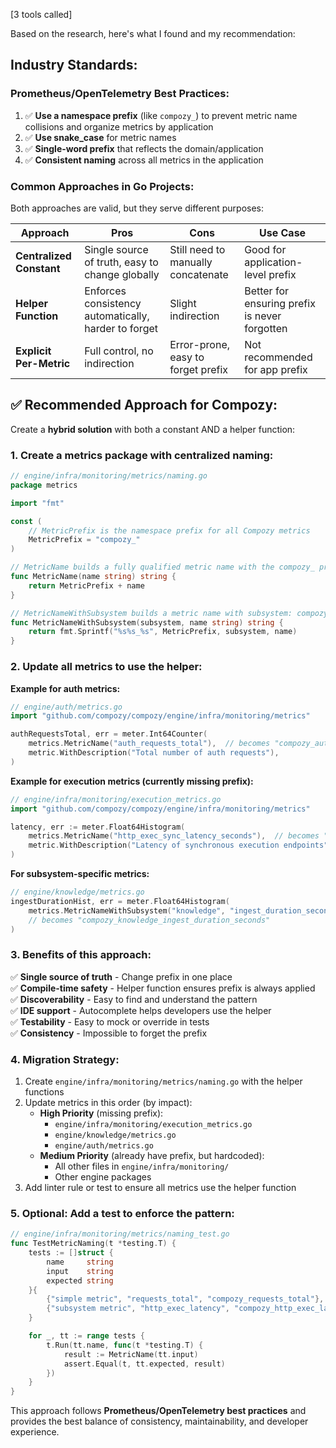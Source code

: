 [3 tools called]

Based on the research, here's what I found and my recommendation:

## Industry Standards:

### **Prometheus/OpenTelemetry Best Practices:**

1. ✅ **Use a namespace prefix** (like `compozy_`) to prevent metric name collisions and organize metrics by application
2. ✅ **Use snake_case** for metric names
3. ✅ **Single-word prefix** that reflects the domain/application
4. ✅ **Consistent naming** across all metrics in the application

### **Common Approaches in Go Projects:**

Both approaches are valid, but they serve different purposes:

| Approach                 | Pros                                                 | Cons                               | Use Case                                      |
| ------------------------ | ---------------------------------------------------- | ---------------------------------- | --------------------------------------------- |
| **Centralized Constant** | Single source of truth, easy to change globally      | Still need to manually concatenate | Good for application-level prefix             |
| **Helper Function**      | Enforces consistency automatically, harder to forget | Slight indirection                 | Better for ensuring prefix is never forgotten |
| **Explicit Per-Metric**  | Full control, no indirection                         | Error-prone, easy to forget prefix | Not recommended for app prefix                |

## ✅ **Recommended Approach for Compozy:**

Create a **hybrid solution** with both a constant AND a helper function:

### 1. **Create a metrics package with centralized naming:**

```go
// engine/infra/monitoring/metrics/naming.go
package metrics

import "fmt"

const (
    // MetricPrefix is the namespace prefix for all Compozy metrics
    MetricPrefix = "compozy_"
)

// MetricName builds a fully qualified metric name with the compozy_ prefix
func MetricName(name string) string {
    return MetricPrefix + name
}

// MetricNameWithSubsystem builds a metric name with subsystem: compozy_<subsystem>_<name>
func MetricNameWithSubsystem(subsystem, name string) string {
    return fmt.Sprintf("%s%s_%s", MetricPrefix, subsystem, name)
}
```

### 2. **Update all metrics to use the helper:**

**Example for auth metrics:**

```go
// engine/auth/metrics.go
import "github.com/compozy/compozy/engine/infra/monitoring/metrics"

authRequestsTotal, err = meter.Int64Counter(
    metrics.MetricName("auth_requests_total"),  // becomes "compozy_auth_requests_total"
    metric.WithDescription("Total number of auth requests"),
)
```

**Example for execution metrics (currently missing prefix):**

```go
// engine/infra/monitoring/execution_metrics.go
import "github.com/compozy/compozy/engine/infra/monitoring/metrics"

latency, err := meter.Float64Histogram(
    metrics.MetricName("http_exec_sync_latency_seconds"),  // becomes "compozy_http_exec_sync_latency_seconds"
    metric.WithDescription("Latency of synchronous execution endpoints"),
)
```

**For subsystem-specific metrics:**

```go
// engine/knowledge/metrics.go
ingestDurationHist, err = meter.Float64Histogram(
    metrics.MetricNameWithSubsystem("knowledge", "ingest_duration_seconds"),
    // becomes "compozy_knowledge_ingest_duration_seconds"
)
```

### 3. **Benefits of this approach:**

✅ **Single source of truth** - Change prefix in one place  
✅ **Compile-time safety** - Helper function ensures prefix is always applied  
✅ **Discoverability** - Easy to find and understand the pattern  
✅ **IDE support** - Autocomplete helps developers use the helper  
✅ **Testability** - Easy to mock or override in tests  
✅ **Consistency** - Impossible to forget the prefix

### 4. **Migration Strategy:**

1. Create `engine/infra/monitoring/metrics/naming.go` with the helper functions
2. Update metrics in this order (by impact):
   - **High Priority** (missing prefix):
     - `engine/infra/monitoring/execution_metrics.go`
     - `engine/knowledge/metrics.go`
     - `engine/auth/metrics.go`
   - **Medium Priority** (already have prefix, but hardcoded):
     - All other files in `engine/infra/monitoring/`
     - Other engine packages
3. Add linter rule or test to ensure all metrics use the helper function

### 5. **Optional: Add a test to enforce the pattern:**

```go
// engine/infra/monitoring/metrics/naming_test.go
func TestMetricNaming(t *testing.T) {
    tests := []struct {
        name     string
        input    string
        expected string
    }{
        {"simple metric", "requests_total", "compozy_requests_total"},
        {"subsystem metric", "http_exec_latency", "compozy_http_exec_latency"},
    }

    for _, tt := range tests {
        t.Run(tt.name, func(t *testing.T) {
            result := MetricName(tt.input)
            assert.Equal(t, tt.expected, result)
        })
    }
}
```

This approach follows **Prometheus/OpenTelemetry best practices** and provides the best balance of consistency, maintainability, and developer experience.

